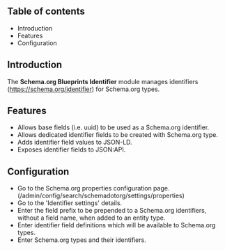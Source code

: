 Table of contents
-----------------

* Introduction
* Features
* Configuration


Introduction
------------

The **Schema.org Blueprints Identifier** module manages identifiers 
(https://schema.org/identifier) for Schema.org types.


Features
--------

- Allows base fields (i.e. uuid) to be used as a Schema.org identifier.
- Allows dedicated identifier fields to be created with Schema.org type.
- Adds identifier field values to JSON-LD.
- Exposes identifier fields to JSON:API.


Configuration
-------------

- Go to the Schema.org properties configuration page.
  (/admin/config/search/schemadotorg/settings/properties)
- Go to the 'Identifier settings' details.
- Enter the field prefix to be prepended to a Schema.org identifiers, without a 
  field name, when added to an entity type.
- Enter identifier field definitions which will be available to 
  Schema.org types.
- Enter Schema.org types and their identifiers.
